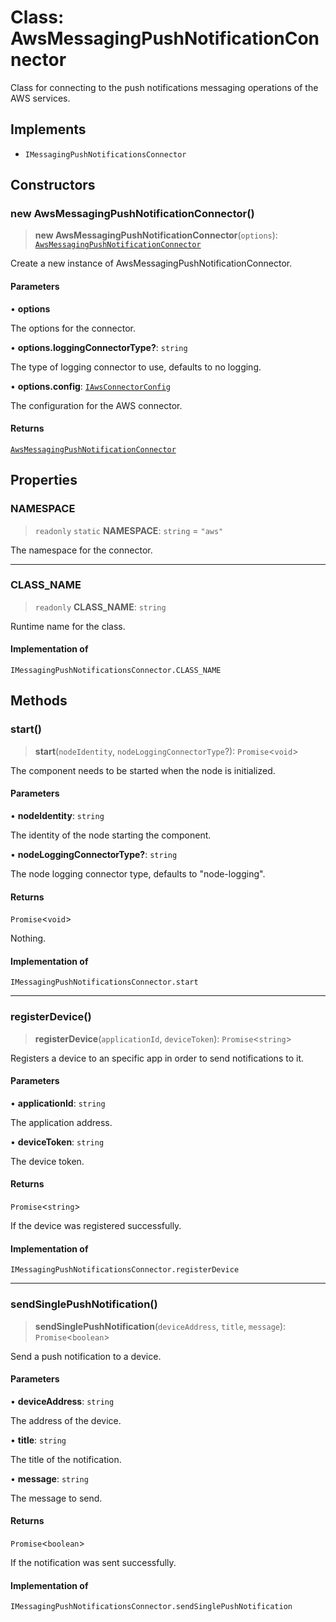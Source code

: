 # Class: AwsMessagingPushNotificationConnector

Class for connecting to the push notifications messaging operations of the AWS services.

## Implements

- `IMessagingPushNotificationsConnector`

## Constructors

### new AwsMessagingPushNotificationConnector()

> **new AwsMessagingPushNotificationConnector**(`options`): [`AwsMessagingPushNotificationConnector`](AwsMessagingPushNotificationConnector.md)

Create a new instance of AwsMessagingPushNotificationConnector.

#### Parameters

• **options**

The options for the connector.

• **options.loggingConnectorType?**: `string`

The type of logging connector to use, defaults to no logging.

• **options.config**: [`IAwsConnectorConfig`](../interfaces/IAwsConnectorConfig.md)

The configuration for the AWS connector.

#### Returns

[`AwsMessagingPushNotificationConnector`](AwsMessagingPushNotificationConnector.md)

## Properties

### NAMESPACE

> `readonly` `static` **NAMESPACE**: `string` = `"aws"`

The namespace for the connector.

***

### CLASS\_NAME

> `readonly` **CLASS\_NAME**: `string`

Runtime name for the class.

#### Implementation of

`IMessagingPushNotificationsConnector.CLASS_NAME`

## Methods

### start()

> **start**(`nodeIdentity`, `nodeLoggingConnectorType`?): `Promise`\<`void`\>

The component needs to be started when the node is initialized.

#### Parameters

• **nodeIdentity**: `string`

The identity of the node starting the component.

• **nodeLoggingConnectorType?**: `string`

The node logging connector type, defaults to "node-logging".

#### Returns

`Promise`\<`void`\>

Nothing.

#### Implementation of

`IMessagingPushNotificationsConnector.start`

***

### registerDevice()

> **registerDevice**(`applicationId`, `deviceToken`): `Promise`\<`string`\>

Registers a device to an specific app in order to send notifications to it.

#### Parameters

• **applicationId**: `string`

The application address.

• **deviceToken**: `string`

The device token.

#### Returns

`Promise`\<`string`\>

If the device was registered successfully.

#### Implementation of

`IMessagingPushNotificationsConnector.registerDevice`

***

### sendSinglePushNotification()

> **sendSinglePushNotification**(`deviceAddress`, `title`, `message`): `Promise`\<`boolean`\>

Send a push notification to a device.

#### Parameters

• **deviceAddress**: `string`

The address of the device.

• **title**: `string`

The title of the notification.

• **message**: `string`

The message to send.

#### Returns

`Promise`\<`boolean`\>

If the notification was sent successfully.

#### Implementation of

`IMessagingPushNotificationsConnector.sendSinglePushNotification`
